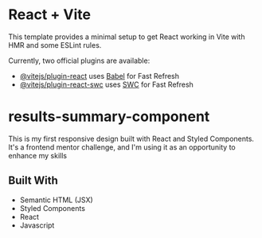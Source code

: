 # React + Vite

This template provides a minimal setup to get React working in Vite with HMR and some ESLint rules.

Currently, two official plugins are available:

- [@vitejs/plugin-react](https://github.com/vitejs/vite-plugin-react/blob/main/packages/plugin-react/README.md) uses [Babel](https://babeljs.io/) for Fast Refresh
- [@vitejs/plugin-react-swc](https://github.com/vitejs/vite-plugin-react-swc) uses [SWC](https://swc.rs/) for Fast Refresh


# results-summary-component

This is my first responsive design built with React and Styled Components. It's a frontend mentor challenge, and I'm using it as an opportunity to enhance my skills

## Built With
- Semantic HTML (JSX)
- Styled Components
- React
- Javascript
